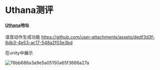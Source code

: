 # Uthana测评

#### [Uthana](https://uthana.com/user/signup)地址

语音动作生成功能
https://github.com/user-attachments/assets/dedf3d3f-8db3-4e53-ac17-548a2f03e3bd

在unity中展示

![76bb688a3a9e5a05150a65f3666a27a](https://github.com/user-attachments/assets/a1b9042b-403e-44d3-879b-37876ce1ea84)